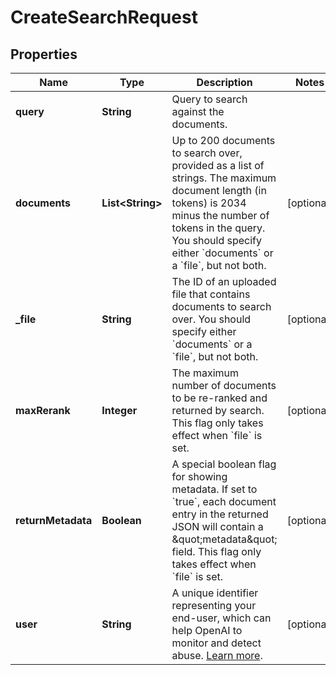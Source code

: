 

# CreateSearchRequest


## Properties

| Name | Type | Description | Notes |
|------------ | ------------- | ------------- | -------------|
|**query** | **String** | Query to search against the documents. |  |
|**documents** | **List&lt;String&gt;** | Up to 200 documents to search over, provided as a list of strings.  The maximum document length (in tokens) is 2034 minus the number of tokens in the query.  You should specify either &#x60;documents&#x60; or a &#x60;file&#x60;, but not both.  |  [optional] |
|**_file** | **String** | The ID of an uploaded file that contains documents to search over.  You should specify either &#x60;documents&#x60; or a &#x60;file&#x60;, but not both.  |  [optional] |
|**maxRerank** | **Integer** | The maximum number of documents to be re-ranked and returned by search.  This flag only takes effect when &#x60;file&#x60; is set.  |  [optional] |
|**returnMetadata** | **Boolean** | A special boolean flag for showing metadata. If set to &#x60;true&#x60;, each document entry in the returned JSON will contain a \&quot;metadata\&quot; field.  This flag only takes effect when &#x60;file&#x60; is set.  |  [optional] |
|**user** | **String** | A unique identifier representing your end-user, which can help OpenAI to monitor and detect abuse. [Learn more](/docs/guides/safety-best-practices/end-user-ids).  |  [optional] |



